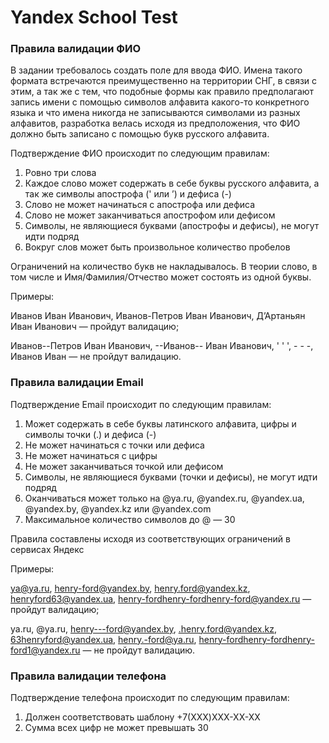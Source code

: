 # Yandex School Test

### Правила валидации ФИО

В задании требовалось создать поле для ввода ФИО. 
Имена такого формата встречаются преимущественно на территории СНГ, в связи с этим, а так же с тем, что подобные формы как правило предполагают запись имени с помощью символов алфавита какого-то конкретного языка и что имена никогда не записываются символами из разных алфавитов, разработка велась исходя из предположения, что ФИО должно быть записано с помощью букв русского алфавита.

Подтверждение ФИО происходит по следующим правилам:
1. Ровно три слова
2. Каждое слово может содержать в себе буквы русского алфавита, а так же символы апострофа (' или ’‎) и дефиса (-)
3. Слово не может начинаться с апострофа или дефиса
4. Слово не может заканчиваться апострофом или дефисом
5. Символы, не являющиеся буквами (апострофы и дефисы), не могут идти подряд
6. Вокруг слов может быть произвольное количество пробелов

Ограничений на количество букв не накладывалось. В теории слово, в том числе и Имя/Фамилия/Отчество может состоять из одной буквы.

Примеры:

Иванов Иван Иванович, Иванов-Петров Иван Иванович, Д’Артаньян Иван Иванович — пройдут валидацию;

Иванов--Петров Иван Иванович, --Иванов-- Иван Иванович, ' ' ', - - -, Иванов Иван — не пройдут валидацию.

### Правила валидации Email

Подтверждение Email происходит по следующим правилам:
1. Может содержать в себе буквы латинского алфавита, цифры и символы точки (.) и дефиса (-)
2. Не может начинаться с точки или дефиса
3. Не может начинаться с цифры
4. Не может заканчиваться точкой или дефисом
5. Символы, не являющиеся буквами (точки и дефисы), не могут идти подряд
6. Оканчиваться может только на @ya.ru, @yandex.ru, @yandex.ua, @yandex.by, @yandex.kz или @yandex.com
7. Максимальное количество символов до @ — 30

Правила составлены исходя из соответствующих ограничений в сервисах Яндекс

Примеры:

ya@ya.ru, henry-ford@yandex.by, henry.ford@yandex.kz, henryford63@yandex.ua, henry-fordhenry-fordhenry-ford@yandex.ru — пройдут валидацию;

ya.ru, @ya.ru, henry---ford@yandex.by, .henry.ford@yandex.kz, 63henryford@yandex.ua, henry.-ford@ya.ru, henry-fordhenry-fordhenry-ford1@yandex.ru — не пройдут валидацию.

### Правила валидации телефона

Подтверждение телефона происходит по следующим правилам:
1. Должен соответствовать шаблону +7(XXX)XXX-XX-XX
2. Сумма всех цифр не может превышать 30
